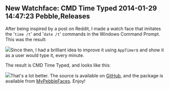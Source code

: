 New Watchface: CMD Time Typed
2014-01-29 14:47:23
Pebble,Releases
---

After being inspired by a post on Reddit, I made a watch face that imitates the '<code>time /t</code>' and '<code>date /t</code>' commands in the Windows Command Prompt. This was the result:

![](/assets/import/media/2014/01/mockup.gif)Since then, I had a brilliant idea to improve it using <code>AppTimer</code>s and show it as a user would type it, every minute.

The result is CMD Time Typed, and looks like this:

![](/assets/import/media/2014/01/mockup1.gif)That's a lot better. The source is available on <a title="Source" href="https://github.com/C-D-Lewis/cmd-time-typed">GitHub</a>, and the package is available from <a title="Install here" href="http://www.mypebblefaces.com/apps/3905/10185/">MyPebbleFaces</a>. Enjoy!

&nbsp;
